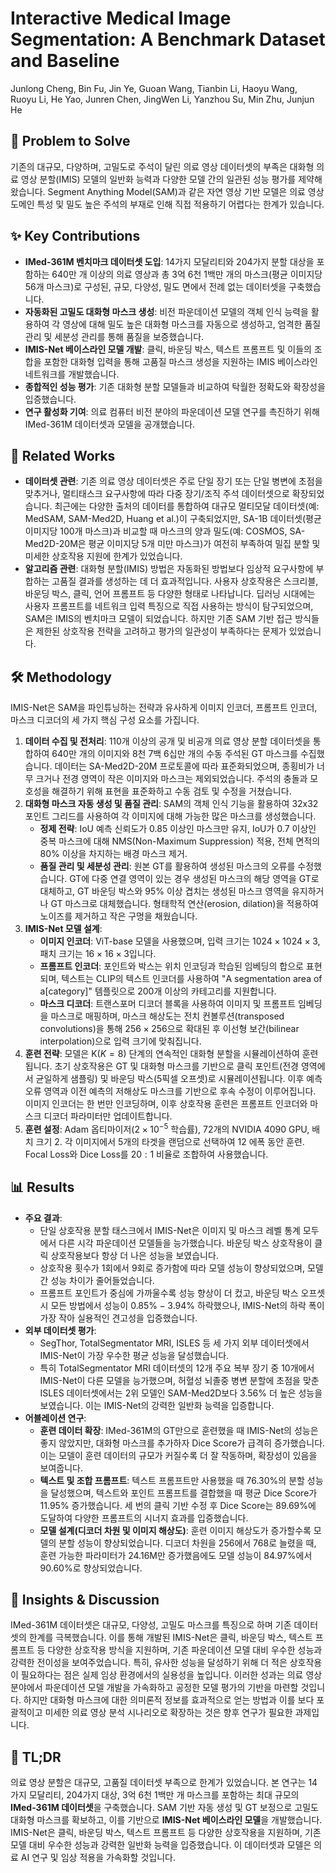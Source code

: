 # Interactive Medical Image Segmentation: A Benchmark Dataset and Baseline
Junlong Cheng, Bin Fu, Jin Ye, Guoan Wang, Tianbin Li, Haoyu Wang, Ruoyu Li, He Yao, Junren Chen, JingWen Li, Yanzhou Su, Min Zhu, Junjun He

## 🧩 Problem to Solve
기존의 대규모, 다양하며, 고밀도로 주석이 달린 의료 영상 데이터셋의 부족은 대화형 의료 영상 분할(IMIS) 모델의 일반화 능력과 다양한 모델 간의 일관된 성능 평가를 제약해왔습니다. Segment Anything Model(SAM)과 같은 자연 영상 기반 모델은 의료 영상 도메인 특성 및 밀도 높은 주석의 부재로 인해 직접 적용하기 어렵다는 한계가 있습니다.

## ✨ Key Contributions
*   **IMed-361M 벤치마크 데이터셋 도입**: 14가지 모달리티와 204가지 분할 대상을 포함하는 640만 개 이상의 의료 영상과 총 3억 6천 1백만 개의 마스크(평균 이미지당 56개 마스크)로 구성된, 규모, 다양성, 밀도 면에서 전례 없는 데이터셋을 구축했습니다.
*   **자동화된 고밀도 대화형 마스크 생성**: 비전 파운데이션 모델의 객체 인식 능력을 활용하여 각 영상에 대해 밀도 높은 대화형 마스크를 자동으로 생성하고, 엄격한 품질 관리 및 세분성 관리를 통해 품질을 보증했습니다.
*   **IMIS-Net 베이스라인 모델 개발**: 클릭, 바운딩 박스, 텍스트 프롬프트 및 이들의 조합을 포함한 대화형 입력을 통해 고품질 마스크 생성을 지원하는 IMIS 베이스라인 네트워크를 개발했습니다.
*   **종합적인 성능 평가**: 기존 대화형 분할 모델들과 비교하여 탁월한 정확도와 확장성을 입증했습니다.
*   **연구 활성화 기여**: 의료 컴퓨터 비전 분야의 파운데이션 모델 연구를 촉진하기 위해 IMed-361M 데이터셋과 모델을 공개했습니다.

## 📎 Related Works
*   **데이터셋 관련**: 기존 의료 영상 데이터셋은 주로 단일 장기 또는 단일 병변에 초점을 맞추거나, 멀티태스크 요구사항에 따라 다중 장기/조직 주석 데이터셋으로 확장되었습니다. 최근에는 다양한 출처의 데이터를 통합하여 대규모 멀티모달 데이터셋(예: MedSAM, SAM-Med2D, Huang et al.)이 구축되었지만, SA-1B 데이터셋(평균 이미지당 100개 마스크)과 비교할 때 마스크의 양과 밀도(예: COSMOS, SA-Med2D-20M은 평균 이미지당 5개 미만 마스크)가 여전히 부족하여 밀집 분할 및 미세한 상호작용 지원에 한계가 있었습니다.
*   **알고리즘 관련**: 대화형 분할(IMIS) 방법은 자동화된 방법보다 임상적 요구사항에 부합하는 고품질 결과를 생성하는 데 더 효과적입니다. 사용자 상호작용은 스크리블, 바운딩 박스, 클릭, 언어 프롬프트 등 다양한 형태로 나타납니다. 딥러닝 시대에는 사용자 프롬프트를 네트워크 입력 특징으로 직접 사용하는 방식이 탐구되었으며, SAM은 IMIS의 벤치마크 모델이 되었습니다. 하지만 기존 SAM 기반 접근 방식들은 제한된 상호작용 전략을 고려하고 평가의 일관성이 부족하다는 문제가 있었습니다.

## 🛠️ Methodology
IMIS-Net은 SAM을 파인튜닝하는 전략과 유사하게 이미지 인코더, 프롬프트 인코더, 마스크 디코더의 세 가지 핵심 구성 요소를 가집니다.
1.  **데이터 수집 및 전처리**: 110개 이상의 공개 및 비공개 의료 영상 분할 데이터셋을 통합하여 640만 개의 이미지와 8천 7백 6십만 개의 수동 주석된 GT 마스크를 수집했습니다. 데이터는 SA-Med2D-20M 프로토콜에 따라 표준화되었으며, 종횡비가 너무 크거나 전경 영역이 작은 이미지와 마스크는 제외되었습니다. 주석의 충돌과 모호성을 해결하기 위해 표현을 표준화하고 수동 검토 및 수정을 거쳤습니다.
2.  **대화형 마스크 자동 생성 및 품질 관리**: SAM의 객체 인식 기능을 활용하여 32x32 포인트 그리드를 사용하여 각 이미지에 대해 가능한 많은 마스크를 생성했습니다.
    *   **정제 전략**: IoU 예측 신뢰도가 $0.85$ 이상인 마스크만 유지, IoU가 $0.7$ 이상인 중복 마스크에 대해 NMS(Non-Maximum Suppression) 적용, 전체 면적의 $80\%$ 이상을 차지하는 배경 마스크 제거.
    *   **품질 관리 및 세분성 관리**: 원본 GT를 활용하여 생성된 마스크의 오류를 수정했습니다. GT에 다중 연결 영역이 있는 경우 생성된 마스크의 해당 영역을 GT로 대체하고, GT 바운딩 박스와 $95\%$ 이상 겹치는 생성된 마스크 영역을 유지하거나 GT 마스크로 대체했습니다. 형태학적 연산(erosion, dilation)을 적용하여 노이즈를 제거하고 작은 구멍을 채웠습니다.
3.  **IMIS-Net 모델 설계**:
    *   **이미지 인코더**: ViT-base 모델을 사용했으며, 입력 크기는 $1024 \times 1024 \times 3$, 패치 크기는 $16 \times 16 \times 3$입니다.
    *   **프롬프트 인코더**: 포인트와 박스는 위치 인코딩과 학습된 임베딩의 합으로 표현되며, 텍스트는 CLIP의 텍스트 인코더를 사용하여 "A segmentation area of a[category]" 템플릿으로 200개 이상의 카테고리를 지원합니다.
    *   **마스크 디코더**: 트랜스포머 디코더 블록을 사용하여 이미지 및 프롬프트 임베딩을 마스크로 매핑하며, 마스크 해상도는 전치 컨볼루션(transposed convolutions)을 통해 $256 \times 256$으로 확대된 후 이선형 보간(bilinear interpolation)으로 입력 크기에 맞춰집니다.
4.  **훈련 전략**: 모델은 K($K=8$) 단계의 연속적인 대화형 분할을 시뮬레이션하여 훈련됩니다. 초기 상호작용은 GT 및 대화형 마스크를 기반으로 클릭 포인트(전경 영역에서 균일하게 샘플링) 및 바운딩 박스(5픽셀 오프셋)로 시뮬레이션됩니다. 이후 예측 오류 영역과 이전 예측의 저해상도 마스크를 기반으로 후속 수정이 이루어집니다. 이미지 인코더는 한 번만 인코딩하며, 이후 상호작용 훈련은 프롬프트 인코더와 마스크 디코더 파라미터만 업데이트합니다.
5.  **훈련 설정**: Adam 옵티마이저($2 \times 10^{-5}$ 학습률), 72개의 NVIDIA 4090 GPU, 배치 크기 2. 각 이미지에서 5개의 타겟을 랜덤으로 선택하여 12 에폭 동안 훈련. Focal Loss와 Dice Loss를 $20:1$ 비율로 조합하여 사용했습니다.

## 📊 Results
*   **주요 결과**:
    *   단일 상호작용 분할 태스크에서 IMIS-Net은 이미지 및 마스크 레벨 통계 모두에서 다른 시각 파운데이션 모델들을 능가했습니다. 바운딩 박스 상호작용이 클릭 상호작용보다 항상 더 나은 성능을 보였습니다.
    *   상호작용 횟수가 1회에서 9회로 증가함에 따라 모델 성능이 향상되었으며, 모델 간 성능 차이가 줄어들었습니다.
    *   프롬프트 포인트가 중심에 가까울수록 성능 향상이 더 컸고, 바운딩 박스 오프셋 시 모든 방법에서 성능이 $0.85\%-3.94\%$ 하락했으나, IMIS-Net의 하락 폭이 가장 작아 실용적인 견고성을 입증했습니다.
*   **외부 데이터셋 평가**:
    *   SegThor, TotalSegmentator MRI, ISLES 등 세 가지 외부 데이터셋에서 IMIS-Net이 가장 우수한 평균 성능을 달성했습니다.
    *   특히 TotalSegmentator MRI 데이터셋의 12개 주요 복부 장기 중 10개에서 IMIS-Net이 다른 모델을 능가했으며, 허혈성 뇌졸중 병변 분할에 초점을 맞춘 ISLES 데이터셋에서는 2위 모델인 SAM-Med2D보다 $3.56\%$ 더 높은 성능을 보였습니다. 이는 IMIS-Net의 강력한 일반화 능력을 입증합니다.
*   **어블레이션 연구**:
    *   **훈련 데이터 확장**: IMed-361M의 GT만으로 훈련했을 때 IMIS-Net의 성능은 좋지 않았지만, 대화형 마스크를 추가하자 Dice Score가 급격히 증가했습니다. 이는 모델이 훈련 데이터의 규모가 커질수록 더 잘 작동하며, 확장성이 있음을 보여줍니다.
    *   **텍스트 및 조합 프롬프트**: 텍스트 프롬프트만 사용했을 때 $76.30\%$의 분할 성능을 달성했으며, 텍스트와 포인트 프롬프트를 결합했을 때 평균 Dice Score가 $11.95\%$ 증가했습니다. 세 번의 클릭 기반 수정 후 Dice Score는 $89.69\%$에 도달하여 다양한 프롬프트의 시너지 효과를 입증했습니다.
    *   **모델 설계(디코더 차원 및 이미지 해상도)**: 훈련 이미지 해상도가 증가할수록 모델의 분할 성능이 향상되었습니다. 디코더 차원을 $256$에서 $768$로 늘렸을 때, 훈련 가능한 파라미터가 $24.16$M만 증가했음에도 모델 성능이 $84.97\%$에서 $90.60\%$로 향상되었습니다.

## 🧠 Insights & Discussion
IMed-361M 데이터셋은 대규모, 다양성, 고밀도 마스크를 특징으로 하며 기존 데이터셋의 한계를 극복했습니다. 이를 통해 개발된 IMIS-Net은 클릭, 바운딩 박스, 텍스트 프롬프트 등 다양한 상호작용 방식을 지원하며, 기존 파운데이션 모델 대비 우수한 성능과 강력한 전이성을 보여주었습니다. 특히, 유사한 성능을 달성하기 위해 더 적은 상호작용이 필요하다는 점은 실제 임상 환경에서의 실용성을 높입니다. 이러한 성과는 의료 영상 분야에서 파운데이션 모델 개발을 가속화하고 공정한 모델 평가의 기반을 마련할 것입니다. 하지만 대화형 마스크에 대한 의미론적 정보를 효과적으로 얻는 방법과 이를 보다 포괄적이고 미세한 의료 영상 분석 시나리오로 확장하는 것은 향후 연구가 필요한 과제입니다.

## 📌 TL;DR
의료 영상 분할은 대규모, 고품질 데이터셋 부족으로 한계가 있었습니다. 본 연구는 14가지 모달리티, 204가지 대상, 3억 6천 1백만 개 마스크를 포함하는 최대 규모의 **IMed-361M 데이터셋**을 구축했습니다. SAM 기반 자동 생성 및 GT 보정으로 고밀도 대화형 마스크를 확보하고, 이를 기반으로 **IMIS-Net 베이스라인 모델**을 개발했습니다. IMIS-Net은 클릭, 바운딩 박스, 텍스트 프롬프트 등 다양한 상호작용을 지원하며, 기존 모델 대비 우수한 성능과 강력한 일반화 능력을 입증했습니다. 이 데이터셋과 모델은 의료 AI 연구 및 임상 적용을 가속화할 것입니다.